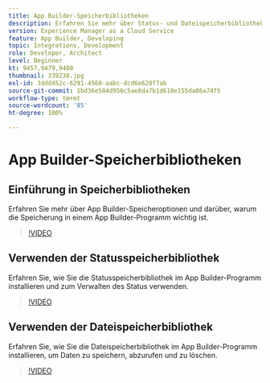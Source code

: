 ```yaml
---
title: App Builder-Speicherbibliotheken
description: Erfahren Sie mehr über Status- und Dateispeicherbibliotheken für App Builder-Programme.
version: Experience Manager as a Cloud Service
feature: App Builder, Developing
topic: Integrations, Development
role: Developer, Architect
level: Beginner
kt: 9457,9479,9480
thumbnail: 339238.jpg
exl-id: 3ddd452c-6291-4560-aabc-dcd6e628f7ab
source-git-commit: 1bd36e584d956c5ae8da7b1d618e155da86a74f5
workflow-type: tm+mt
source-wordcount: '85'
ht-degree: 100%

---
```


# App Builder-Speicherbibliotheken

## Einführung in Speicherbibliotheken

Erfahren Sie mehr über App Builder-Speicheroptionen und darüber, warum die Speicherung in einem App Builder-Programm wichtig ist.

>[!VIDEO](https://video.tv.adobe.com/v/339238/?quality=12&learn=on)

## Verwenden der Statusspeicherbibliothek

Erfahren Sie, wie Sie die Statusspeicherbibliothek im App Builder-Programm installieren und zum Verwalten des Status verwenden.

>[!VIDEO](https://video.tv.adobe.com/v/339240/?quality=12&learn=on)

## Verwenden der Dateispeicherbibliothek

Erfahren Sie, wie Sie die Dateispeicherbibliothek im App Builder-Programm installieren, um Daten zu speichern, abzurufen und zu löschen.

>[!VIDEO](https://video.tv.adobe.com/v/339239/?quality=12&learn=on)
